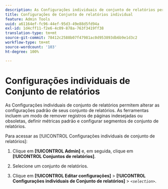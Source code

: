 ```yaml
---
description: As Configurações individuais de conjunto de relatórios permitem alterar as configurações padrão de seus conjunto de relatórios. As ferramentas incluem um modo de remover registros de páginas indesejadas ou obsoletas, definir métricas padrão e configurar segmentos de conjunto de relatórios.
title: Configurações de Conjunto de relatórios individual
feature: Admin Tools
uuid: a61164ef-fc96-44ef-95d3-49e88d5fd94a
exl-id: 1d4cff11-f2e6-4c09-878a-763f3419ff38
translation-type: tm+mt
source-git-commit: 78412c2588b07f47981ac0d953893db6b9e1d3c2
workflow-type: tm+mt
source-wordcount: '103'
ht-degree: 100%

---
```


# Configurações individuais de Conjunto de relatórios

As Configurações individuais de conjunto de relatórios permitem alterar as configurações padrão de seus conjunto de relatórios. As ferramentas incluem um modo de remover registros de páginas indesejadas ou obsoletas, definir métricas padrão e configurar segmentos de conjunto de relatórios.

Para acessar as [!UICONTROL Configurações individuais de conjunto de relatórios]:

1. Clique em **[!UICONTROL Admin]** e, em seguida, clique em **[!UICONTROL Conjuntos de relatórios]**.

1. Selecione um conjunto de relatórios.
1. Clique em **[!UICONTROL Editar configurações]** > **[!UICONTROL Configurações individuais de Conjunto de relatórios]** > *`<selection>`*.
